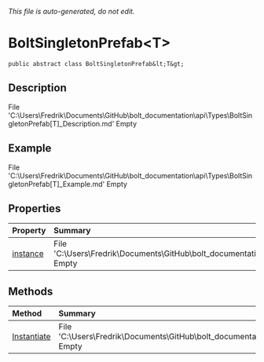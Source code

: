 *This file is auto-generated, do not edit.*

# BoltSingletonPrefab&lt;T&gt;
`public abstract class BoltSingletonPrefab&lt;T&gt;`
## Description
File 'C:\Users\Fredrik\Documents\GitHub\bolt_documentation\api\Types\BoltSingletonPrefab[T]_Description.md' Empty
## Example
File 'C:\Users\Fredrik\Documents\GitHub\bolt_documentation\api\Types\BoltSingletonPrefab[T]_Example.md' Empty
## Properties
| Property | Summary |
|:-----|:--------|
|[instance](BoltSingletonPrefab&lt;T&gt;/P/instance.md)|File 'C:\Users\Fredrik\Documents\GitHub\bolt_documentation\api\Types\BoltSingletonPrefab[T]\P\instance_Summary.md' Empty|
## Methods
| Method | Summary |
|:-----|:--------|
|[Instantiate](BoltSingletonPrefab&lt;T&gt;/M/Instantiate.md)|File 'C:\Users\Fredrik\Documents\GitHub\bolt_documentation\api\Types\BoltSingletonPrefab[T]\M\Instantiate_Summary.md' Empty|
